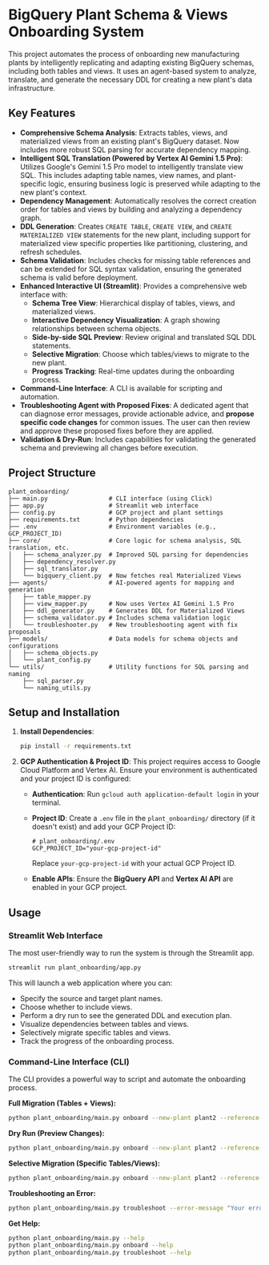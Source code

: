 # BigQuery Plant Schema & Views Onboarding System

This project automates the process of onboarding new manufacturing plants by intelligently replicating and adapting existing BigQuery schemas, including both tables and views. It uses an agent-based system to analyze, translate, and generate the necessary DDL for creating a new plant's data infrastructure.

## Key Features

*   **Comprehensive Schema Analysis**: Extracts tables, views, and materialized views from an existing plant's BigQuery dataset. Now includes more robust SQL parsing for accurate dependency mapping.
*   **Intelligent SQL Translation (Powered by Vertex AI Gemini 1.5 Pro)**: Utilizes Google's Gemini 1.5 Pro model to intelligently translate view SQL. This includes adapting table names, view names, and plant-specific logic, ensuring business logic is preserved while adapting to the new plant's context.
*   **Dependency Management**: Automatically resolves the correct creation order for tables and views by building and analyzing a dependency graph.
*   **DDL Generation**: Creates `CREATE TABLE`, `CREATE VIEW`, and `CREATE MATERIALIZED VIEW` statements for the new plant, including support for materialized view specific properties like partitioning, clustering, and refresh schedules.
*   **Schema Validation**: Includes checks for missing table references and can be extended for SQL syntax validation, ensuring the generated schema is valid before deployment.
*   **Enhanced Interactive UI (Streamlit)**: Provides a comprehensive web interface with:
    *   **Schema Tree View**: Hierarchical display of tables, views, and materialized views.
    *   **Interactive Dependency Visualization**: A graph showing relationships between schema objects.
    *   **Side-by-side SQL Preview**: Review original and translated SQL DDL statements.
    *   **Selective Migration**: Choose which tables/views to migrate to the new plant.
    *   **Progress Tracking**: Real-time updates during the onboarding process.
*   **Command-Line Interface**: A CLI is available for scripting and automation.
*   **Troubleshooting Agent with Proposed Fixes**: A dedicated agent that can diagnose error messages, provide actionable advice, and **propose specific code changes** for common issues. The user can then review and approve these proposed fixes before they are applied.
*   **Validation & Dry-Run**: Includes capabilities for validating the generated schema and previewing all changes before execution.

## Project Structure

```
plant_onboarding/
├── main.py                 # CLI interface (using Click)
├── app.py                  # Streamlit web interface
├── config.py               # GCP project and plant settings
├── requirements.txt        # Python dependencies
├── .env                    # Environment variables (e.g., GCP_PROJECT_ID)
├── core/                   # Core logic for schema analysis, SQL translation, etc.
│   ├── schema_analyzer.py  # Improved SQL parsing for dependencies
│   ├── dependency_resolver.py
│   ├── sql_translator.py
│   └── bigquery_client.py  # Now fetches real Materialized Views
├── agents/                 # AI-powered agents for mapping and generation
│   ├── table_mapper.py
│   ├── view_mapper.py      # Now uses Vertex AI Gemini 1.5 Pro
│   ├── ddl_generator.py    # Generates DDL for Materialized Views
│   ├── schema_validator.py # Includes schema validation logic
│   └── troubleshooter.py   # New troubleshooting agent with fix proposals
├── models/                 # Data models for schema objects and configurations
│   ├── schema_objects.py
│   └── plant_config.py
└── utils/                  # Utility functions for SQL parsing and naming
    ├── sql_parser.py
    └── naming_utils.py
```

## Setup and Installation

1.  **Install Dependencies**:
    ```bash
    pip install -r requirements.txt
    ```

2.  **GCP Authentication & Project ID**:
    This project requires access to Google Cloud Platform and Vertex AI. Ensure your environment is authenticated and your project ID is configured:

    *   **Authentication**: Run `gcloud auth application-default login` in your terminal.
    *   **Project ID**: Create a `.env` file in the `plant_onboarding/` directory (if it doesn't exist) and add your GCP Project ID:
        ```
        # plant_onboarding/.env
        GCP_PROJECT_ID="your-gcp-project-id"
        ```
        Replace `your-gcp-project-id` with your actual GCP Project ID.

    *   **Enable APIs**: Ensure the **BigQuery API** and **Vertex AI API** are enabled in your GCP project.

## Usage

### Streamlit Web Interface

The most user-friendly way to run the system is through the Streamlit app.

```bash
streamlit run plant_onboarding/app.py
```

This will launch a web application where you can:
- Specify the source and target plant names.
- Choose whether to include views.
- Perform a dry run to see the generated DDL and execution plan.
- Visualize dependencies between tables and views.
- Selectively migrate specific tables and views.
- Track the progress of the onboarding process.

### Command-Line Interface (CLI)

The CLI provides a powerful way to script and automate the onboarding process.

**Full Migration (Tables + Views):**
```bash
python plant_onboarding/main.py onboard --new-plant plant2 --reference-plant plant1 --include-views
```

**Dry Run (Preview Changes):**
```bash
python plant_onboarding/main.py onboard --new-plant plant2 --reference-plant plant1 --include-views --dry-run
```

**Selective Migration (Specific Tables/Views):**
```bash
python plant_onboarding/main.py onboard --new-plant plant2 --reference-plant plant1 --only "orders,inventory,daily_summary"
```

**Troubleshooting an Error:**
```bash
python plant_onboarding/main.py troubleshoot --error-message "Your error message here"
```

**Get Help:**
```bash
python plant_onboarding/main.py --help
python plant_onboarding/main.py onboard --help
python plant_onboarding/main.py troubleshoot --help
```
